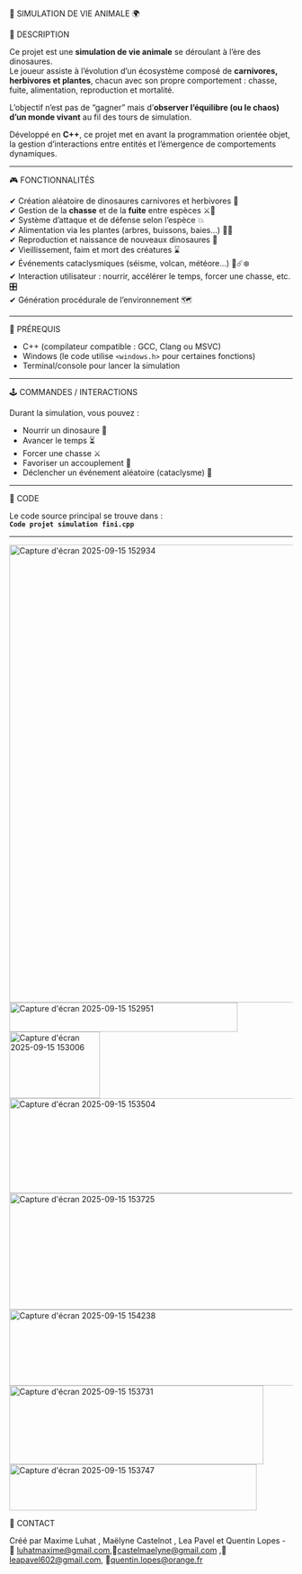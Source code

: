 🦖 SIMULATION DE VIE ANIMALE 🌍

📝 DESCRIPTION

Ce projet est une **simulation de vie animale** se déroulant à l’ère des dinosaures.  
Le joueur assiste à l’évolution d’un écosystème composé de **carnivores, herbivores et plantes**, chacun avec son propre comportement : chasse, fuite, alimentation, reproduction et mortalité.  

L’objectif n’est pas de “gagner” mais d’**observer l’équilibre (ou le chaos) d’un monde vivant** au fil des tours de simulation.  

Développé en **C++**, ce projet met en avant la programmation orientée objet, la gestion d’interactions entre entités et l’émergence de comportements dynamiques.

---

🎮 FONCTIONNALITÉS

✔ Création aléatoire de dinosaures carnivores et herbivores 🦖  
✔ Gestion de la **chasse** et de la **fuite** entre espèces ⚔️🏃  
✔ Système d’attaque et de défense selon l’espèce 💥  
✔ Alimentation via les plantes (arbres, buissons, baies…) 🌳🌿  
✔ Reproduction et naissance de nouveaux dinosaures 🐣  
✔ Vieillissement, faim et mort des créatures ⌛  
✔ Événements cataclysmiques (séisme, volcan, météore…) 🌋☄️❄️  
✔ Interaction utilisateur : nourrir, accélérer le temps, forcer une chasse, etc. 🎛️  
✔ Génération procédurale de l’environnement 🗺️  

---

📌 PRÉREQUIS

- C++ (compilateur compatible : GCC, Clang ou MSVC)  
- Windows (le code utilise `<windows.h>` pour certaines fonctions)  
- Terminal/console pour lancer la simulation  

---

🕹 COMMANDES / INTERACTIONS

Durant la simulation, vous pouvez :  

- Nourrir un dinosaure 🥩  
- Avancer le temps ⏳  
- Forcer une chasse ⚔️  
- Favoriser un accouplement 🐣  
- Déclencher un événement aléatoire (cataclysme) 🌋  

---

📂 CODE

Le code source principal se trouve dans :  
**`Code projet simulation fini.cpp`**

---
<img width="611" height="814" alt="Capture d'écran 2025-09-15 152934" src="https://github.com/user-attachments/assets/7ec55fa5-7ff2-41bd-a393-77f882bf45bf" />

<img width="406" height="52" alt="Capture d'écran 2025-09-15 152951" src="https://github.com/user-attachments/assets/509f3039-c8be-491c-824d-deeffbf16813" />

<img width="161" height="118" alt="Capture d'écran 2025-09-15 153006" src="https://github.com/user-attachments/assets/55ddbeaa-5eb4-4831-a6d7-d55903250b96" />

<img width="666" height="169" alt="Capture d'écran 2025-09-15 153504" src="https://github.com/user-attachments/assets/36c4a112-c44c-4c32-836a-ed2628e56c9c" />

<img width="585" height="207" alt="Capture d'écran 2025-09-15 153725" src="https://github.com/user-attachments/assets/5f628b9a-2139-4d28-887e-3bcb2ebf6889" />

<img width="1101" height="135" alt="Capture d'écran 2025-09-15 154238" src="https://github.com/user-attachments/assets/50cdb5be-2abc-4c75-ac8a-dc18afabb82c" />

<img width="452" height="140" alt="Capture d'écran 2025-09-15 153731" src="https://github.com/user-attachments/assets/29aa26e1-ca36-49ec-a82b-43086c581a70" />

<img width="440" height="82" alt="Capture d'écran 2025-09-15 153747" src="https://github.com/user-attachments/assets/3fb72afa-916c-459a-bc70-4a4847231512" />





📧 CONTACT

Créé par Maxime Luhat , Maëlyne Castelnot , Lea Pavel et Quentin Lopes - 📩 luhatmaxime@gmail.com,📩castelmaelyne@gmail.com ,📩 leapavel602@gmail.com, 📩quentin.lopes@orange.fr
